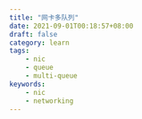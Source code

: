 ```yaml
---
title: "网卡多队列"
date: 2021-09-01T00:18:57+08:00
draft: false
category: learn
tags:
    - nic
    - queue
    - multi-queue
keywords:
    - nic
    - networking
---
```


